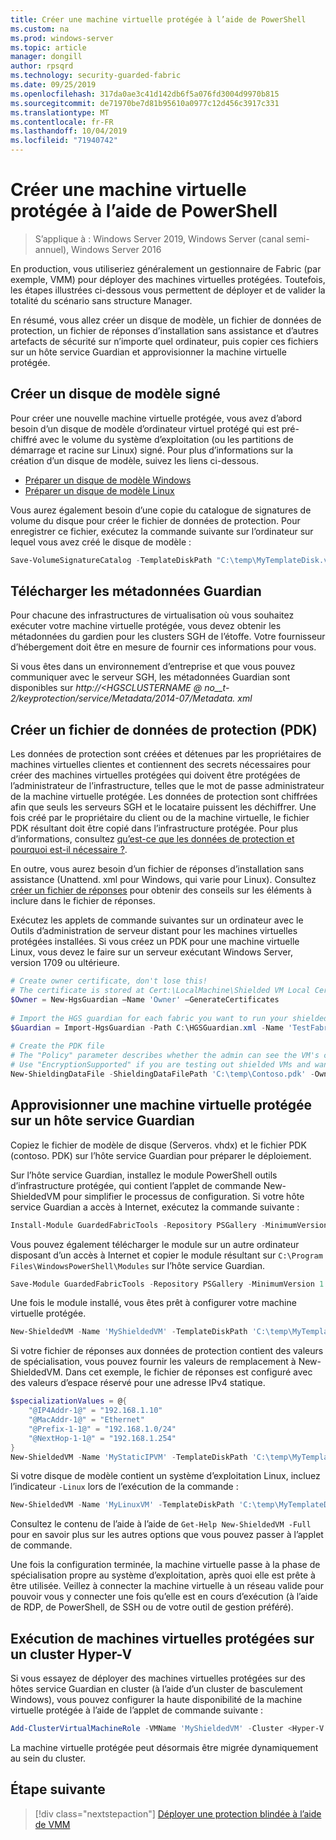 ```yaml
---
title: Créer une machine virtuelle protégée à l’aide de PowerShell
ms.custom: na
ms.prod: windows-server
ms.topic: article
manager: dongill
author: rpsqrd
ms.technology: security-guarded-fabric
ms.date: 09/25/2019
ms.openlocfilehash: 317da0ae3c41d142db6f5a076fd3004d9970b815
ms.sourcegitcommit: de71970be7d81b95610a0977c12d456c3917c331
ms.translationtype: MT
ms.contentlocale: fr-FR
ms.lasthandoff: 10/04/2019
ms.locfileid: "71940742"
---
```

# <a name="create-a-shielded-vm-using-powershell"></a>Créer une machine virtuelle protégée à l’aide de PowerShell

>S’applique à : Windows Server 2019, Windows Server (canal semi-annuel), Windows Server 2016

En production, vous utiliseriez généralement un gestionnaire de Fabric (par exemple, VMM) pour déployer des machines virtuelles protégées. Toutefois, les étapes illustrées ci-dessous vous permettent de déployer et de valider la totalité du scénario sans structure Manager.

En résumé, vous allez créer un disque de modèle, un fichier de données de protection, un fichier de réponses d’installation sans assistance et d’autres artefacts de sécurité sur n’importe quel ordinateur, puis copier ces fichiers sur un hôte service Guardian et approvisionner la machine virtuelle protégée.

## <a name="create-a-signed-template-disk"></a>Créer un disque de modèle signé

Pour créer une nouvelle machine virtuelle protégée, vous avez d’abord besoin d’un disque de modèle d’ordinateur virtuel protégé qui est pré-chiffré avec le volume du système d’exploitation (ou les partitions de démarrage et racine sur Linux) signé.
Pour plus d’informations sur la création d’un disque de modèle, suivez les liens ci-dessous.

- [Préparer un disque de modèle Windows](guarded-fabric-create-a-shielded-vm-template.md)
- [Préparer un disque de modèle Linux](guarded-fabric-create-a-linux-shielded-vm-template.md)

Vous aurez également besoin d’une copie du catalogue de signatures de volume du disque pour créer le fichier de données de protection.
Pour enregistrer ce fichier, exécutez la commande suivante sur l’ordinateur sur lequel vous avez créé le disque de modèle :

```powershell
Save-VolumeSignatureCatalog -TemplateDiskPath "C:\temp\MyTemplateDisk.vhdx" -VolumeSignatureCatalogPath "C:\temp\MyTemplateDiskCatalog.vsc"
```

## <a name="download-guardian-metadata"></a>Télécharger les métadonnées Guardian

Pour chacune des infrastructures de virtualisation où vous souhaitez exécuter votre machine virtuelle protégée, vous devez obtenir les métadonnées du gardien pour les clusters SGH de l’étoffe.
Votre fournisseur d’hébergement doit être en mesure de fournir ces informations pour vous.

Si vous êtes dans un environnement d’entreprise et que vous pouvez communiquer avec le serveur SGH, les métadonnées Guardian sont disponibles sur *http://\<HGSCLUSTERNAME @ no__t-2/keyprotection/service/Metadata/2014-07/Metadata. xml*

## <a name="create-shielding-data-pdk-file"></a>Créer un fichier de données de protection (PDK)

Les données de protection sont créées et détenues par les propriétaires de machines virtuelles clientes et contiennent des secrets nécessaires pour créer des machines virtuelles protégées qui doivent être protégées de l’administrateur de l’infrastructure, telles que le mot de passe administrateur de la machine virtuelle protégée.
Les données de protection sont chiffrées afin que seuls les serveurs SGH et le locataire puissent les déchiffrer.
Une fois créé par le propriétaire du client ou de la machine virtuelle, le fichier PDK résultant doit être copié dans l’infrastructure protégée.
Pour plus d’informations, consultez [qu’est-ce que les données de protection et pourquoi est-il nécessaire ?](guarded-fabric-and-shielded-vms.md#what-is-shielding-data-and-why-is-it-necessary).

En outre, vous aurez besoin d’un fichier de réponses d’installation sans assistance (Unattend. xml pour Windows, qui varie pour Linux). Consultez [créer un fichier de réponses](guarded-fabric-tenant-creates-shielding-data.md#create-an-answer-file) pour obtenir des conseils sur les éléments à inclure dans le fichier de réponses.

Exécutez les applets de commande suivantes sur un ordinateur avec le Outils d’administration de serveur distant pour les machines virtuelles protégées installées.
Si vous créez un PDK pour une machine virtuelle Linux, vous devez le faire sur un serveur exécutant Windows Server, version 1709 ou ultérieure.

 
```powershell
# Create owner certificate, don't lose this!
# The certificate is stored at Cert:\LocalMachine\Shielded VM Local Certificates
$Owner = New-HgsGuardian –Name 'Owner' –GenerateCertificates
 
# Import the HGS guardian for each fabric you want to run your shielded VM
$Guardian = Import-HgsGuardian -Path C:\HGSGuardian.xml -Name 'TestFabric'
 
# Create the PDK file
# The "Policy" parameter describes whether the admin can see the VM's console or not
# Use "EncryptionSupported" if you are testing out shielded VMs and want to debug any issues during the specialization process
New-ShieldingDataFile -ShieldingDataFilePath 'C:\temp\Contoso.pdk' -Owner $Owner –Guardian $guardian –VolumeIDQualifier (New-VolumeIDQualifier -VolumeSignatureCatalogFilePath 'C:\temp\MyTemplateDiskCatalog.vsc' -VersionRule Equals) -WindowsUnattendFile 'C:\unattend.xml' -Policy Shielded
```
    
## <a name="provision-shielded-vm-on-a-guarded-host"></a>Approvisionner une machine virtuelle protégée sur un hôte service Guardian
Copiez le fichier de modèle de disque (Serveros. vhdx) et le fichier PDK (contoso. PDK) sur l’hôte service Guardian pour préparer le déploiement.

Sur l’hôte service Guardian, installez le module PowerShell outils d’infrastructure protégée, qui contient l’applet de commande New-ShieldedVM pour simplifier le processus de configuration. Si votre hôte service Guardian a accès à Internet, exécutez la commande suivante :

```powershell
Install-Module GuardedFabricTools -Repository PSGallery -MinimumVersion 1.0.0
```

Vous pouvez également télécharger le module sur un autre ordinateur disposant d’un accès à Internet et copier le module résultant sur `C:\Program Files\WindowsPowerShell\Modules` sur l’hôte service Guardian.

```powershell
Save-Module GuardedFabricTools -Repository PSGallery -MinimumVersion 1.0.0 -Path C:\temp\
```

Une fois le module installé, vous êtes prêt à configurer votre machine virtuelle protégée.

```powershell
New-ShieldedVM -Name 'MyShieldedVM' -TemplateDiskPath 'C:\temp\MyTemplateDisk.vhdx' -ShieldingDataFilePath 'C:\temp\Contoso.pdk' -Wait
```

Si votre fichier de réponses aux données de protection contient des valeurs de spécialisation, vous pouvez fournir les valeurs de remplacement à New-ShieldedVM. Dans cet exemple, le fichier de réponses est configuré avec des valeurs d’espace réservé pour une adresse IPv4 statique.

```powershell
$specializationValues = @{
    "@IP4Addr-1@" = "192.168.1.10"
    "@MacAddr-1@" = "Ethernet"
    "@Prefix-1-1@" = "192.168.1.0/24"
    "@NextHop-1-1@" = "192.168.1.254"
}
New-ShieldedVM -Name 'MyStaticIPVM' -TemplateDiskPath 'C:\temp\MyTemplateDisk.vhdx' -ShieldingDataFilePath 'C:\temp\Contoso.pdk' -SpecializationValues $specializationValues -Wait

```

Si votre disque de modèle contient un système d’exploitation Linux, incluez l’indicateur `-Linux` lors de l’exécution de la commande :

```powershell
New-ShieldedVM -Name 'MyLinuxVM' -TemplateDiskPath 'C:\temp\MyTemplateDisk.vhdx' -ShieldingDataFilePath 'C:\temp\Contoso.pdk' -Wait -Linux
```

Consultez le contenu de l’aide à l’aide de `Get-Help New-ShieldedVM -Full` pour en savoir plus sur les autres options que vous pouvez passer à l’applet de commande.

Une fois la configuration terminée, la machine virtuelle passe à la phase de spécialisation propre au système d’exploitation, après quoi elle est prête à être utilisée.
Veillez à connecter la machine virtuelle à un réseau valide pour pouvoir vous y connecter une fois qu’elle est en cours d’exécution (à l’aide de RDP, de PowerShell, de SSH ou de votre outil de gestion préféré).

## <a name="running-shielded-vms-on-a-hyper-v-cluster"></a>Exécution de machines virtuelles protégées sur un cluster Hyper-V

Si vous essayez de déployer des machines virtuelles protégées sur des hôtes service Guardian en cluster (à l’aide d’un cluster de basculement Windows), vous pouvez configurer la haute disponibilité de la machine virtuelle protégée à l’aide de l’applet de commande suivante :

```powershell
Add-ClusterVirtualMachineRole -VMName 'MyShieldedVM' -Cluster <Hyper-V cluster name>
```

La machine virtuelle protégée peut désormais être migrée dynamiquement au sein du cluster.

## <a name="next-step"></a>Étape suivante

> [!div class="nextstepaction"]
> [Déployer une protection blindée à l’aide de VMM](guarded-fabric-tenant-deploys-shielded-vm-using-vmm.md)